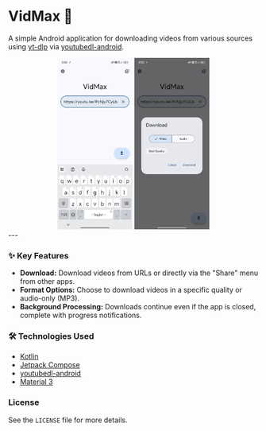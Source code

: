 # VidMax 🚀

A simple Android application for downloading videos from various sources using [yt-dlp](https://github.com/yt-dlp/yt-dlp) via [youtubedl-android](https://github.com/yausername/youtubedl-android).

<div align="center">
<div>
<img src="screenshots/s1.jpg" alt="Image 1" width="30%">
<img src="screenshots/s2.jpg" alt="Image 2" width="30%">
</div>
</div>
---

### ✨ Key Features

* **Download:** Download videos from URLs or directly via the "Share" menu from other apps.
* **Format Options:** Choose to download videos in a specific quality or audio-only (MP3).
* **Background Processing:** Downloads continue even if the app is closed, complete with progress notifications.

### 🛠️ Technologies Used

* [Kotlin](https://kotlinlang.org/)
* [Jetpack Compose](https://developer.android.com/jetpack/compose)
* [youtubedl-android](https://github.com/yausername/youtubedl-android)
* [Material 3](https://m3.material.io/)

### License

See the `LICENSE` file for more details.